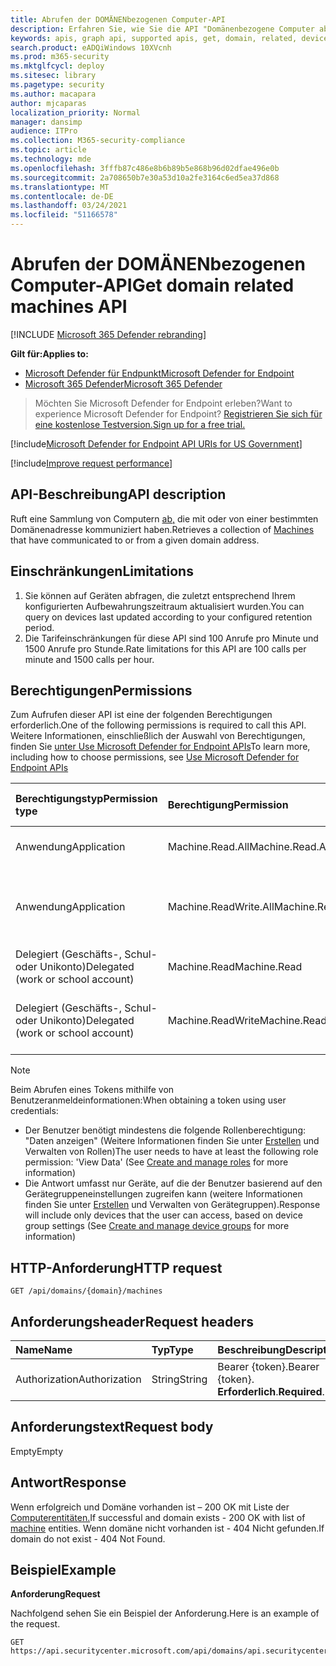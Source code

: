 ```yaml
---
title: Abrufen der DOMÄNENbezogenen Computer-API
description: Erfahren Sie, wie Sie die API "Domänenbezogene Computer abrufen" verwenden, um Computer zu erhalten, die mit oder von einer Domäne in Microsoft Defender for Endpoint kommuniziert haben.
keywords: apis, graph api, supported apis, get, domain, related, devices
search.product: eADQiWindows 10XVcnh
ms.prod: m365-security
ms.mktglfcycl: deploy
ms.sitesec: library
ms.pagetype: security
ms.author: macapara
author: mjcaparas
localization_priority: Normal
manager: dansimp
audience: ITPro
ms.collection: M365-security-compliance
ms.topic: article
ms.technology: mde
ms.openlocfilehash: 3fffb87c486e8b6b89b5e868b96d02dfae496e0b
ms.sourcegitcommit: 2a708650b7e30a53d10a2fe3164c6ed5ea37d868
ms.translationtype: MT
ms.contentlocale: de-DE
ms.lasthandoff: 03/24/2021
ms.locfileid: "51166578"
---
```

# <a name="get-domain-related-machines-api"></a><span data-ttu-id="3be54-104">Abrufen der DOMÄNENbezogenen Computer-API</span><span class="sxs-lookup"><span data-stu-id="3be54-104">Get domain related machines API</span></span>

[!INCLUDE [Microsoft 365 Defender rebranding](../../includes/microsoft-defender.md)]

<span data-ttu-id="3be54-105">**Gilt für:**</span><span class="sxs-lookup"><span data-stu-id="3be54-105">**Applies to:**</span></span>
- [<span data-ttu-id="3be54-106">Microsoft Defender für Endpunkt</span><span class="sxs-lookup"><span data-stu-id="3be54-106">Microsoft Defender for Endpoint</span></span>](https://go.microsoft.com/fwlink/p/?linkid=2154037)
- [<span data-ttu-id="3be54-107">Microsoft 365 Defender</span><span class="sxs-lookup"><span data-stu-id="3be54-107">Microsoft 365 Defender</span></span>](https://go.microsoft.com/fwlink/?linkid=2118804)

> <span data-ttu-id="3be54-108">Möchten Sie Microsoft Defender for Endpoint erleben?</span><span class="sxs-lookup"><span data-stu-id="3be54-108">Want to experience Microsoft Defender for Endpoint?</span></span> [<span data-ttu-id="3be54-109">Registrieren Sie sich für eine kostenlose Testversion.</span><span class="sxs-lookup"><span data-stu-id="3be54-109">Sign up for a free trial.</span></span>](https://www.microsoft.com/microsoft-365/windows/microsoft-defender-atp?ocid=docs-wdatp-exposedapis-abovefoldlink) 

[!include[Microsoft Defender for Endpoint API URIs for US Government](../../includes/microsoft-defender-api-usgov.md)]

[!include[Improve request performance](../../includes/improve-request-performance.md)]


## <a name="api-description"></a><span data-ttu-id="3be54-110">API-Beschreibung</span><span class="sxs-lookup"><span data-stu-id="3be54-110">API description</span></span>
<span data-ttu-id="3be54-111">Ruft eine Sammlung von Computern [ab,](machine.md) die mit oder von einer bestimmten Domänenadresse kommuniziert haben.</span><span class="sxs-lookup"><span data-stu-id="3be54-111">Retrieves a collection of [Machines](machine.md) that have communicated to or from a given domain address.</span></span>


## <a name="limitations"></a><span data-ttu-id="3be54-112">Einschränkungen</span><span class="sxs-lookup"><span data-stu-id="3be54-112">Limitations</span></span>
1. <span data-ttu-id="3be54-113">Sie können auf Geräten abfragen, die zuletzt entsprechend Ihrem konfigurierten Aufbewahrungszeitraum aktualisiert wurden.</span><span class="sxs-lookup"><span data-stu-id="3be54-113">You can query on devices last updated according to your configured retention period.</span></span>
2. <span data-ttu-id="3be54-114">Die Tarifeinschränkungen für diese API sind 100 Anrufe pro Minute und 1500 Anrufe pro Stunde.</span><span class="sxs-lookup"><span data-stu-id="3be54-114">Rate limitations for this API are 100 calls per minute and 1500 calls per hour.</span></span>


## <a name="permissions"></a><span data-ttu-id="3be54-115">Berechtigungen</span><span class="sxs-lookup"><span data-stu-id="3be54-115">Permissions</span></span>
<span data-ttu-id="3be54-116">Zum Aufrufen dieser API ist eine der folgenden Berechtigungen erforderlich.</span><span class="sxs-lookup"><span data-stu-id="3be54-116">One of the following permissions is required to call this API.</span></span> <span data-ttu-id="3be54-117">Weitere Informationen, einschließlich der Auswahl von Berechtigungen, finden Sie [unter Use Microsoft Defender for Endpoint APIs](apis-intro.md)</span><span class="sxs-lookup"><span data-stu-id="3be54-117">To learn more, including how to choose permissions, see [Use Microsoft Defender for Endpoint APIs](apis-intro.md)</span></span>

<span data-ttu-id="3be54-118">Berechtigungstyp</span><span class="sxs-lookup"><span data-stu-id="3be54-118">Permission type</span></span> |   <span data-ttu-id="3be54-119">Berechtigung</span><span class="sxs-lookup"><span data-stu-id="3be54-119">Permission</span></span>  |   <span data-ttu-id="3be54-120">Anzeigename der Berechtigung</span><span class="sxs-lookup"><span data-stu-id="3be54-120">Permission display name</span></span>
:---|:---|:---
<span data-ttu-id="3be54-121">Anwendung</span><span class="sxs-lookup"><span data-stu-id="3be54-121">Application</span></span> |   <span data-ttu-id="3be54-122">Machine.Read.All</span><span class="sxs-lookup"><span data-stu-id="3be54-122">Machine.Read.All</span></span> |  <span data-ttu-id="3be54-123">"Alle Computerprofile lesen"</span><span class="sxs-lookup"><span data-stu-id="3be54-123">'Read all machine profiles'</span></span>
<span data-ttu-id="3be54-124">Anwendung</span><span class="sxs-lookup"><span data-stu-id="3be54-124">Application</span></span> |   <span data-ttu-id="3be54-125">Machine.ReadWrite.All</span><span class="sxs-lookup"><span data-stu-id="3be54-125">Machine.ReadWrite.All</span></span> | <span data-ttu-id="3be54-126">"Alle Computerinformationen lesen und schreiben"</span><span class="sxs-lookup"><span data-stu-id="3be54-126">'Read and write all machine information'</span></span>
<span data-ttu-id="3be54-127">Delegiert (Geschäfts-, Schul- oder Unikonto)</span><span class="sxs-lookup"><span data-stu-id="3be54-127">Delegated (work or school account)</span></span> | <span data-ttu-id="3be54-128">Machine.Read</span><span class="sxs-lookup"><span data-stu-id="3be54-128">Machine.Read</span></span> | <span data-ttu-id="3be54-129">"Computerinformationen lesen"</span><span class="sxs-lookup"><span data-stu-id="3be54-129">'Read machine information'</span></span>
<span data-ttu-id="3be54-130">Delegiert (Geschäfts-, Schul- oder Unikonto)</span><span class="sxs-lookup"><span data-stu-id="3be54-130">Delegated (work or school account)</span></span> | <span data-ttu-id="3be54-131">Machine.ReadWrite</span><span class="sxs-lookup"><span data-stu-id="3be54-131">Machine.ReadWrite</span></span> | <span data-ttu-id="3be54-132">"Computerinformationen lesen und schreiben"</span><span class="sxs-lookup"><span data-stu-id="3be54-132">'Read and write machine information'</span></span>

>[!Note]
> <span data-ttu-id="3be54-133">Beim Abrufen eines Tokens mithilfe von Benutzeranmeldeinformationen:</span><span class="sxs-lookup"><span data-stu-id="3be54-133">When obtaining a token using user credentials:</span></span>
>- <span data-ttu-id="3be54-134">Der Benutzer benötigt mindestens die folgende Rollenberechtigung: "Daten anzeigen" (Weitere Informationen finden Sie unter [Erstellen](user-roles.md) und Verwalten von Rollen)</span><span class="sxs-lookup"><span data-stu-id="3be54-134">The user needs to have at least the following role permission: 'View Data' (See [Create and manage roles](user-roles.md) for more information)</span></span>
>- <span data-ttu-id="3be54-135">Die Antwort umfasst nur Geräte, auf die der Benutzer basierend auf den Gerätegruppeneinstellungen zugreifen kann (weitere Informationen finden Sie unter [Erstellen](machine-groups.md) und Verwalten von Gerätegruppen).</span><span class="sxs-lookup"><span data-stu-id="3be54-135">Response will include only devices that the user can access, based on device group settings (See [Create and manage device groups](machine-groups.md) for more information)</span></span>

## <a name="http-request"></a><span data-ttu-id="3be54-136">HTTP-Anforderung</span><span class="sxs-lookup"><span data-stu-id="3be54-136">HTTP request</span></span>
```http
GET /api/domains/{domain}/machines
```

## <a name="request-headers"></a><span data-ttu-id="3be54-137">Anforderungsheader</span><span class="sxs-lookup"><span data-stu-id="3be54-137">Request headers</span></span>

<span data-ttu-id="3be54-138">Name</span><span class="sxs-lookup"><span data-stu-id="3be54-138">Name</span></span> | <span data-ttu-id="3be54-139">Typ</span><span class="sxs-lookup"><span data-stu-id="3be54-139">Type</span></span> | <span data-ttu-id="3be54-140">Beschreibung</span><span class="sxs-lookup"><span data-stu-id="3be54-140">Description</span></span>
:---|:---|:---
<span data-ttu-id="3be54-141">Authorization</span><span class="sxs-lookup"><span data-stu-id="3be54-141">Authorization</span></span> | <span data-ttu-id="3be54-142">String</span><span class="sxs-lookup"><span data-stu-id="3be54-142">String</span></span> | <span data-ttu-id="3be54-143">Bearer {token}.</span><span class="sxs-lookup"><span data-stu-id="3be54-143">Bearer {token}.</span></span> <span data-ttu-id="3be54-144">**Erforderlich**.</span><span class="sxs-lookup"><span data-stu-id="3be54-144">**Required**.</span></span>


## <a name="request-body"></a><span data-ttu-id="3be54-145">Anforderungstext</span><span class="sxs-lookup"><span data-stu-id="3be54-145">Request body</span></span>
<span data-ttu-id="3be54-146">Empty</span><span class="sxs-lookup"><span data-stu-id="3be54-146">Empty</span></span>

## <a name="response"></a><span data-ttu-id="3be54-147">Antwort</span><span class="sxs-lookup"><span data-stu-id="3be54-147">Response</span></span>
<span data-ttu-id="3be54-148">Wenn erfolgreich und Domäne vorhanden ist – 200 OK mit Liste der [Computerentitäten.](machine.md)</span><span class="sxs-lookup"><span data-stu-id="3be54-148">If successful and domain exists - 200 OK with list of [machine](machine.md) entities.</span></span> <span data-ttu-id="3be54-149">Wenn domäne nicht vorhanden ist - 404 Nicht gefunden.</span><span class="sxs-lookup"><span data-stu-id="3be54-149">If domain do not exist - 404 Not Found.</span></span>


## <a name="example"></a><span data-ttu-id="3be54-150">Beispiel</span><span class="sxs-lookup"><span data-stu-id="3be54-150">Example</span></span>

<span data-ttu-id="3be54-151">**Anforderung**</span><span class="sxs-lookup"><span data-stu-id="3be54-151">**Request**</span></span>

<span data-ttu-id="3be54-152">Nachfolgend sehen Sie ein Beispiel der Anforderung.</span><span class="sxs-lookup"><span data-stu-id="3be54-152">Here is an example of the request.</span></span>

```http
GET https://api.securitycenter.microsoft.com/api/domains/api.securitycenter.microsoft.com/machines
```
